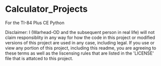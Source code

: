 # Calculator_Projects
 For the TI-84 Plus CE Python

Disclaimer: I (Warhead-OD and the subsequent person in real life) will not claim responsiblity in any way for how the code in this project or modified versions of this project are used in any case, including legal. If you use or view any portion of this project, including this readme, you are agreeing to these terms as well as the liscensing rules that are listed in the 'LICENSE' file that is attatced to this project.
